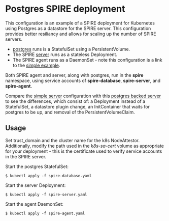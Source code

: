 # Postgres SPIRE deployment

This configuration is an example of a SPIRE deployment for Kubernetes using
Postgres as a datastore for the SPIRE server. This configuration provides
better resiliancy and allows for scaling up the number of SPIRE servers.

+ [postgres](spire-database.yaml) runs is a StatefulSet using a
  PersistentVolume.
+ The SPIRE [server](spire-server.yaml) runs as a stateless Deployment.
+ The SPIRE agent runs as a DaemonSet - note this configuration is a link to
  the [simple example](../simple/spire-agent.yaml).

Both SPIRE agent and server, along with postgres, run in the **spire**
namespace, using service accounts of **spire-database**, **spire-server**, and
**spire-agent**.

Compare the [simple server](../simple/spire-server.yaml) configuration with
this [postgres backed server](spire-server.yaml) to see the differences, which
consist of: a Deployment instead of a StatefulSet, a datastore plugin change,
an InitContainer that waits for postgres to be up, and removal of the
PersistentVolumeClaim.

## Usage

Set trust_domain and the cluster name for the k8s NodeAttestor. Additionally,
modify the path used in the *k8s-sa-cert* volume as appropriate for your
deployment - this is the certificate used to verify service accounts in the
SPIRE server.

Start the postgres StatefulSet:

```
$ kubectl apply -f spire-database.yaml
```

Start the server Deployment:


```
$ kubectl apply -f spire-server.yaml
```

Start the agent DaemonSet:


```
$ kubectl apply -f spire-agent.yaml
```
